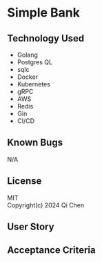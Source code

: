 # Simple Bank

## Technology Used
* Golang
* Postgres QL
* sqlc
* Docker
* Kubernetes
* gRPC
* AWS
* Redis
* Gin
* CI/CD

## Known Bugs
N/A

## License
MIT<br>
Copyright(c) 2024 Qi Chen

## User Story

## Acceptance Criteria
